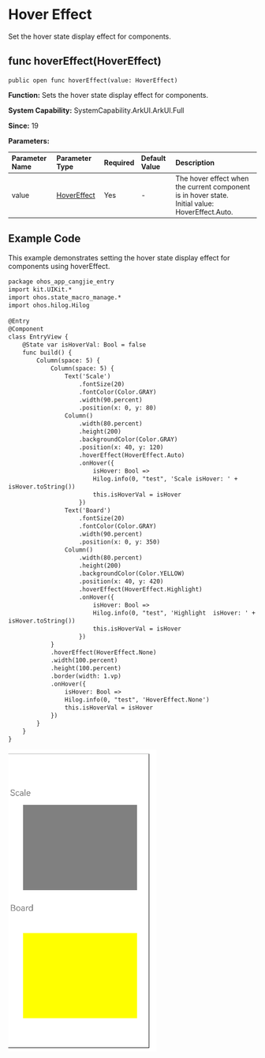 # Hover Effect

Set the hover state display effect for components.

## func hoverEffect(HoverEffect)

```cangjie
public open func hoverEffect(value: HoverEffect)
```

**Function:** Sets the hover state display effect for components.

**System Capability:** SystemCapability.ArkUI.ArkUI.Full

**Since:** 19

**Parameters:**

| Parameter Name | Parameter Type | Required | Default Value | Description |
|:---|:---|:---|:---|:---|
| value | [HoverEffect](./cj-common-types.md#enum-hovereffect) | Yes | - | The hover effect when the current component is in hover state.<br/>Initial value: HoverEffect.Auto. |

## Example Code

This example demonstrates setting the hover state display effect for components using hoverEffect.

<!-- run -->

```cangjie
package ohos_app_cangjie_entry
import kit.UIKit.*
import ohos.state_macro_manage.*
import ohos.hilog.Hilog

@Entry
@Component
class EntryView {
    @State var isHoverVal: Bool = false
    func build() {
        Column(space: 5) {
            Column(space: 5) {
                Text('Scale')
                    .fontSize(20)
                    .fontColor(Color.GRAY)
                    .width(90.percent)
                    .position(x: 0, y: 80)
                Column()
                    .width(80.percent)
                    .height(200)
                    .backgroundColor(Color.GRAY)
                    .position(x: 40, y: 120)
                    .hoverEffect(HoverEffect.Auto)
                    .onHover({
                        isHover: Bool =>
                        Hilog.info(0, "test", 'Scale isHover: ' + isHover.toString())
                        this.isHoverVal = isHover
                    })
                Text('Board')
                    .fontSize(20)
                    .fontColor(Color.GRAY)
                    .width(90.percent)
                    .position(x: 0, y: 350)
                Column()
                    .width(80.percent)
                    .height(200)
                    .backgroundColor(Color.YELLOW)
                    .position(x: 40, y: 420)
                    .hoverEffect(HoverEffect.Highlight)
                    .onHover({
                        isHover: Bool =>
                        Hilog.info(0, "test", 'Highlight  isHover: ' + isHover.toString())
                        this.isHoverVal = isHover
                    })
            }
            .hoverEffect(HoverEffect.None)
            .width(100.percent)
            .height(100.percent)
            .border(width: 1.vp)
            .onHover({
                isHover: Bool =>
                Hilog.info(0, "test", 'HoverEffect.None')
                this.isHoverVal = isHover
            })
        }
    }
}
```

![focus_control](figures/hovereffect.png)